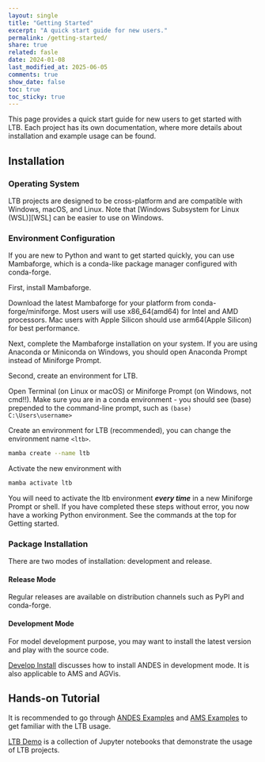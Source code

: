 ```yaml
---
layout: single
title: "Getting Started"
excerpt: "A quick start guide for new users."
permalink: /getting-started/
share: true
related: fasle
date: 2024-01-08
last_modified_at: 2025-06-05
comments: true
show_date: false
toc: true
toc_sticky: true
---
```

This page provides a quick start guide for new users to get started with LTB.
Each project has its own documentation, where more details about installation and example usage can be found.

## Installation

### Operating System

LTB projects are designed to be cross-platform and are compatible with Windows, macOS, and Linux. Note that [Windows Subsystem for Linux (WSL)][WSL] can be easier to use on Windows.

### Environment Configuration

If you are new to Python and want to get started quickly, you can use Mambaforge, which is a conda-like package manager configured with conda-forge.

First, install Mambaforge.

Download the latest Mambaforge for your platform from conda-forge/miniforge.
Most users will use x86_64(amd64) for Intel and AMD processors.
Mac users with Apple Silicon should use arm64(Apple Silicon) for best performance.

Next, complete the Mambaforge installation on your system.
If you are using Anaconda or Miniconda on Windows, you should open Anaconda Prompt instead of Miniforge Prompt.

Second, create an environment for LTB.

Open Terminal (on Linux or macOS) or Miniforge Prompt (on Windows, not cmd!!).
Make sure you are in a conda environment - you should see (base) prepended to the command-line prompt, such as ``(base) C:\Users\username>``

Create an environment for LTB (recommended), you can change the environment name `<ltb>`.

```bash
mamba create --name ltb
```

Activate the new environment with

```bash
mamba activate ltb
```

You will need to activate the ltb environment ***every time*** in a new Miniforge Prompt or shell.
If you have completed these steps without error, you now have a working Python environment. See the commands at the top for Getting started.

### Package Installation

There are two modes of installation: development and release.

#### Release Mode

Regular releases are available on distribution channels such as PyPI and conda-forge.

#### Development Mode

For model development purpose, you may want to install the latest version and play with the source code.

[Develop Install](https://andes.readthedocs.io/en/latest/getting_started/install.html#develop-install) discusses how to install ANDES in development mode.
It is also applicable to AMS and AGVis.

## Hands-on Tutorial

It is recommended to go through [ANDES Examples](https://andes.readthedocs.io/en/latest/examples/index.html) and [AMS Examples](https://ltb.readthedocs.io/projects/ams/en/latest/examples/index.html) to get familiar with the LTB usage.

[LTB Demo](https://github.com/CURENT/demo) is a collection of Jupyter notebooks that demonstrate the usage of LTB projects.
